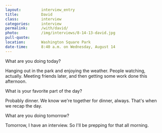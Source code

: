 ```yaml
---
layout:         interview_entry
title:          David
class:          interview
categories:     interview
permalink:      /with/david/
photo:          /img/interviews/8-14-13-david.jpg
pull-quote:
location:       Washington Square Park
date-time:      8:40 a.m. on Wednesday, August 14
---
```


<p class="question">What are you doing today?</p>
<p>Hanging out in the park and enjoying the weather. People watching, actually. Meeting friends later, and then getting some work done this afternoon.
</p>

<p class="question">What is your favorite part of the day?</p>
<p>Probably dinner. We know we're together for dinner, always. That's when we recap the day. </p>

<p class="question">What are you doing tomorrow?</p>
<p>Tomorrow, I have an interview. So I'll be prepping for that all morning.</p>